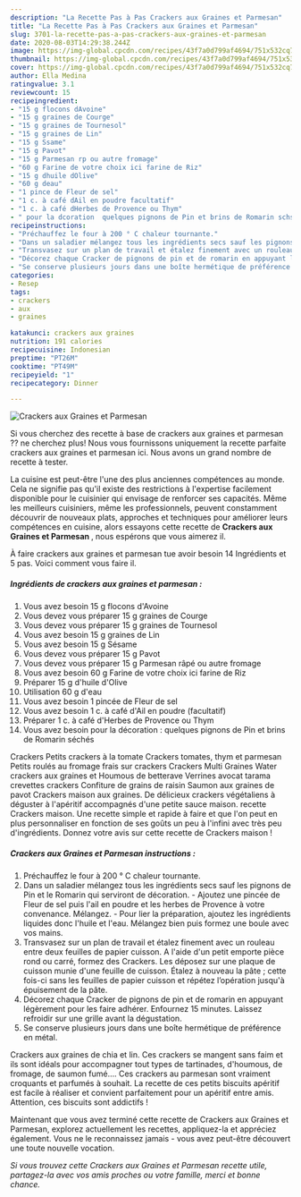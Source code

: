 ```yaml
---
description: "La Recette Pas à Pas Crackers aux Graines et Parmesan"
title: "La Recette Pas à Pas Crackers aux Graines et Parmesan"
slug: 3701-la-recette-pas-a-pas-crackers-aux-graines-et-parmesan
date: 2020-08-03T14:29:38.244Z
image: https://img-global.cpcdn.com/recipes/43f7a0d799af4694/751x532cq70/crackers-aux-graines-et-parmesan-photo-principale-de-la-recette.jpg
thumbnail: https://img-global.cpcdn.com/recipes/43f7a0d799af4694/751x532cq70/crackers-aux-graines-et-parmesan-photo-principale-de-la-recette.jpg
cover: https://img-global.cpcdn.com/recipes/43f7a0d799af4694/751x532cq70/crackers-aux-graines-et-parmesan-photo-principale-de-la-recette.jpg
author: Ella Medina
ratingvalue: 3.1
reviewcount: 15
recipeingredient:
- "15 g flocons dAvoine"
- "15 g graines de Courge"
- "15 g graines de Tournesol"
- "15 g graines de Lin"
- "15 g Ssame"
- "15 g Pavot"
- "15 g Parmesan rp ou autre fromage"
- "60 g Farine de votre choix ici farine de Riz"
- "15 g dhuile dOlive"
- "60 g deau"
- "1 pince de Fleur de sel"
- "1 c. à café dAil en poudre facultatif"
- "1 c. à café dHerbes de Provence ou Thym"
- " pour la dcoration  quelques pignons de Pin et brins de Romarin schs"
recipeinstructions:
- "Préchauffez le four à 200 ° C chaleur tournante."
- "Dans un saladier mélangez tous les ingrédients secs sauf les pignons de Pin et le Romarin qui serviront de décoration. Ajoutez une pincée de Fleur de sel puis l&#39;ail en poudre et les herbes de Provence à votre convenance. Mélangez. Pour lier la préparation, ajoutez les ingrédients liquides donc l&#39;huile et l&#39;eau. Mélangez bien puis formez une boule avec vos mains."
- "Transvasez sur un plan de travail et étalez finement avec un rouleau entre deux feuilles de papier cuisson. A l&#39;aide d&#39;un petit emporte pièce rond ou carré, formez des Crackers. Les déposez sur une plaque de cuisson munie d&#39;une feuille de cuisson. Étalez à nouveau la pâte ; cette fois-ci sans les feuilles de papier cuisson et répétez l’opération jusqu&#39;à épuisement de la pâte."
- "Décorez chaque Cracker de pignons de pin et de romarin en appuyant légèrement pour les faire adhérer. Enfournez 15 minutes. Laissez refroidir sur une grille avant la dégustation."
- "Se conserve plusieurs jours dans une boîte hermétique de préférence en métal."
categories:
- Resep
tags:
- crackers
- aux
- graines

katakunci: crackers aux graines 
nutrition: 191 calories
recipecuisine: Indonesian
preptime: "PT26M"
cooktime: "PT49M"
recipeyield: "1"
recipecategory: Dinner

---
```



![Crackers aux Graines et Parmesan](https://img-global.cpcdn.com/recipes/43f7a0d799af4694/751x532cq70/crackers-aux-graines-et-parmesan-photo-principale-de-la-recette.jpg)

Si vous cherchez des recette à base de crackers aux graines et parmesan ?? ne cherchez plus! Nous vous fournissons uniquement la recette parfaite crackers aux graines et parmesan ici. Nous avons un grand nombre de recette à tester.

La cuisine est peut-être l'une des plus anciennes compétences au monde. Cela ne signifie pas qu'il existe des restrictions à l'expertise facilement disponible pour le cuisinier qui envisage de renforcer ses capacités. Même les meilleurs cuisiniers, même les professionnels, peuvent constamment découvrir de nouveaux plats, approches et techniques pour améliorer leurs compétences en cuisine, alors essayons cette recette de <strong> Crackers aux Graines et Parmesan </strong>, nous espérons que vous aimerez il.

<!--inarticleads1-->

À faire crackers aux graines et parmesan tue avoir besoin 14 Ingrédients et 5 pas. Voici comment vous faire il.

##### Ingrédients de crackers aux graines et parmesan :

1. Vous avez besoin 15 g flocons d&#39;Avoine
1. Vous devez vous préparer 15 g graines de Courge
1. Vous devez vous préparer 15 g graines de Tournesol
1. Vous avez besoin 15 g graines de Lin
1. Vous avez besoin 15 g Sésame
1. Vous devez vous préparer 15 g Pavot
1. Vous devez vous préparer 15 g Parmesan râpé ou autre fromage
1. Vous avez besoin 60 g Farine de votre choix ici farine de Riz
1. Préparer 15 g d&#39;huile d&#39;Olive
1. Utilisation 60 g d&#39;eau
1. Vous avez besoin 1 pincée de Fleur de sel
1. Vous avez besoin 1 c. à café d&#39;Ail en poudre (facultatif)
1. Préparer 1 c. à café d&#39;Herbes de Provence ou Thym
1. Vous avez besoin  pour la décoration : quelques pignons de Pin et brins de Romarin séchés


Crackers Petits crackers à la tomate Crackers tomates, thym et parmesan Petits roulés au fromage frais sur crackers Crackers Multi Graines Water crackers aux graines et Houmous de betterave Verrines avocat tarama crevettes crackers Confiture de grains de raisin Saumon aux graines de pavot Crackers maison aux graines. De délicieux crackers végétaliens à déguster à l&#39;apéritif accompagnés d&#39;une petite sauce maison. recette Crackers maison. Une recette simple et rapide à faire et que l&#39;on peut en plus personnaliser en fonction de ses goûts un peu à l&#39;infini avec très peu d&#39;ingrédients. Donnez votre avis sur cette recette de Crackers maison ! 

<!--inarticleads2-->

##### Crackers aux Graines et Parmesan instructions :

1. Préchauffez le four à 200 ° C chaleur tournante.
1. Dans un saladier mélangez tous les ingrédients secs sauf les pignons de Pin et le Romarin qui serviront de décoration. - Ajoutez une pincée de Fleur de sel puis l&#39;ail en poudre et les herbes de Provence à votre convenance. Mélangez. - Pour lier la préparation, ajoutez les ingrédients liquides donc l&#39;huile et l&#39;eau. Mélangez bien puis formez une boule avec vos mains.
1. Transvasez sur un plan de travail et étalez finement avec un rouleau entre deux feuilles de papier cuisson. A l&#39;aide d&#39;un petit emporte pièce rond ou carré, formez des Crackers. Les déposez sur une plaque de cuisson munie d&#39;une feuille de cuisson. Étalez à nouveau la pâte ; cette fois-ci sans les feuilles de papier cuisson et répétez l’opération jusqu&#39;à épuisement de la pâte.
1. Décorez chaque Cracker de pignons de pin et de romarin en appuyant légèrement pour les faire adhérer. Enfournez 15 minutes. Laissez refroidir sur une grille avant la dégustation.
1. Se conserve plusieurs jours dans une boîte hermétique de préférence en métal.


Crackers aux graines de chia et lin. Ces crackers se mangent sans faim et ils sont idéals pour accompagner tout types de tartinades, d&#39;houmous, de fromage, de saumon fumé…. Ces crackers au parmesan sont vraiment croquants et parfumés à souhait. La recette de ces petits biscuits apéritif est facile à réaliser et convient parfaitement pour un apéritif entre amis. Attention, ces biscuits sont addictifs ! 

<!--inarticleads1-->

<p>
Maintenant que vous avez terminé cette recette de Crackers aux Graines et Parmesan, explorez actuellement les recettes, appliquez-la et appréciez également. Vous ne le reconnaissez jamais - vous avez peut-être découvert une toute nouvelle vocation.
</p>

<p>
<i>Si vous trouvez cette Crackers aux Graines et Parmesan recette utile, partagez-la avec vos amis proches ou votre famille, merci et bonne chance.</i>
</p>
